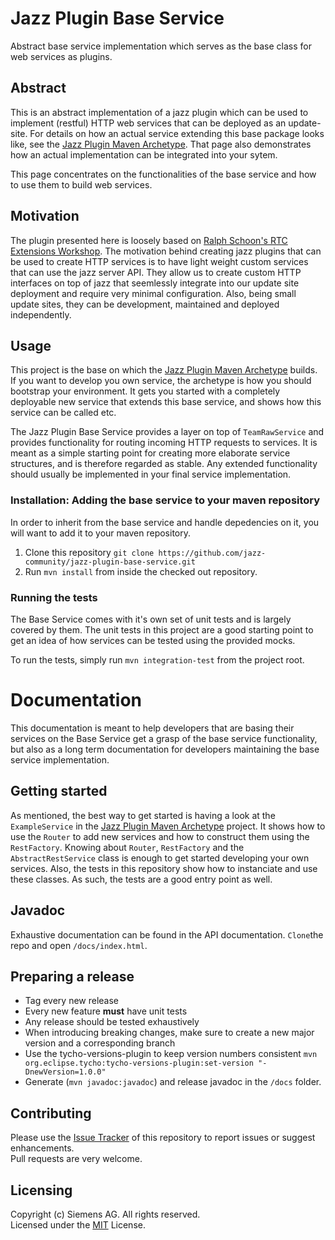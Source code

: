 # Jazz Plugin Base Service
Abstract base service implementation which serves as the base class for web services as plugins.

## Abstract
This is an abstract implementation of a jazz plugin which can be used to implement (restful) HTTP web services that can be deployed as an update-site. For details on how an actual service extending this base package looks like, see the [Jazz Plugin Maven Archetype](https://github.com/jazz-community/jazz-plugin-maven-archetype). That page also demonstrates how an actual implementation can be integrated into your sytem.

This page concentrates on the functionalities of the base service and how to use them to build web services.

## Motivation
The plugin presented here is loosely based on [Ralph Schoon's RTC Extensions Workshop](https://rsjazz.wordpress.com/2017/03/17/updated-rtc-extensions-workshop-for-rtc-6-0-3/). The motivation behind creating jazz plugins that can be used to create HTTP services is to have light weight custom services that can use the jazz server API. They allow us to create custom HTTP interfaces on top of jazz that seemlessly integrate into our update site deployment and require very minimal configuration. Also, being small update sites, they can be development, maintained and deployed independently.

## Usage
This project is the base on which the [Jazz Plugin Maven Archetype](https://github.com/jazz-community/jazz-plugin-maven-archetype) builds. If you want to develop you own service, the archetype is how you should bootstrap your environment. It gets you started with a completely deployable new service that extends this base service, and shows how this service can be called etc.

The Jazz Plugin Base Service provides a layer on top of `TeamRawService` and provides functionality for routing incoming HTTP requests to services. It is meant as a simple starting point for creating more elaborate service structures, and is therefore regarded as stable. Any extended functionality should usually be implemented in your final service implementation.

### Installation: Adding the base service to your maven repository
In order to inherit from the base service and handle depedencies on it, you will want to add it to your maven repository.

1. Clone this repository `git clone https://github.com/jazz-community/jazz-plugin-base-service.git`
2. Run `mvn install` from inside the checked out repository.

### Running the tests
The Base Service comes with it's own set of unit tests and is largely covered by them. The unit tests in this project are a good starting point to get an idea of how services can be tested using the provided mocks.

To run the tests, simply run `mvn integration-test` from the project root.

# Documentation
This documentation is meant to help developers that are basing their services on the Base Service get a grasp of the base service functionality, but also as a long term documentation for developers maintaining the base service implementation.

## Getting started
As mentioned, the best way to get started is having a look at the `ExampleService` in the [Jazz Plugin Maven Archetype](https://github.com/jazz-community/jazz-plugin-maven-archetype) project. It shows how to use the `Router` to add new services and how to construct them using the `RestFactory`. Knowing about `Router`, `RestFactory` and the `AbstractRestService` class is enough to get started developing your own services. Also, the tests in this repository show how to instanciate and use these classes. As such, the tests are a good entry point as well.

## Javadoc
Exhaustive documentation can be found in the API documentation. `Clone`the repo and open `/docs/index.html`.

## Preparing a release
* Tag every new release
* Every new feature **must** have unit tests
* Any release should be tested exhaustively
* When introducing breaking changes, make sure to create a new major version and a corresponding branch
* Use the tycho-versions-plugin to keep version numbers consistent
    `mvn org.eclipse.tycho:tycho-versions-plugin:set-version "-DnewVersion=1.0.0"`
* Generate (`mvn javadoc:javadoc`) and release javadoc in the `/docs` folder.

## Contributing
Please use the [Issue Tracker](https://github.com/jazz-community/jazz-plugin-base-service/issues) of this repository to report issues or suggest enhancements.<br>
Pull requests are very welcome.

## Licensing
Copyright (c) Siemens AG. All rights reserved.<br>
Licensed under the [MIT](https://github.com/jazz-community/jazz-plugin-base-service/blob/master/LICENSE) License.

